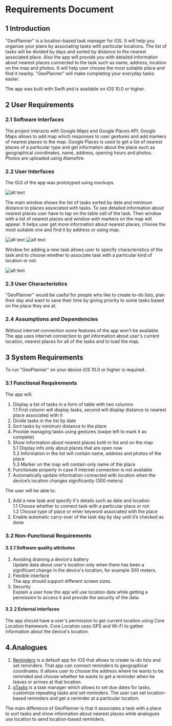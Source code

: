 # Requirements Document
## 1 Introduction  
"GeoPlanner" is a location-based task manager for iOS. It will help you organize your plans by associating tasks with particular locations. The list of tasks will be divided by days and sorted by distance to the nearest associated place. Also the app will provide you with detailed information about nearest places connected to the task such as name, address, location on the map and photos. It will help user choose the most suitable place and find it nearby. "GeoPlanner" will make completing your everyday tasks easier.

The app was built with Swift and is available on iOS 10.0 or higher.

## 2 User Requirements
### 2.1 Software Interfaces
The project interacts with Google Maps and Google Places API. Google Maps allows to add map which responses to user gestures and add markers of nearest places to the map. Google Places is used to get a list of nearest places of a particular type and get information about the place such as geographical coordinates, name, address, opening hours and photos. Photos are uploaded using Alamofire.

### 2.2 User Interfaces
The GUI of the app was prototyped using mockups. 

![alt text](https://github.com/polinadulko/GeoPlanner/blob/master/Mockups/TasksList.png)

The main window shows the list of tasks sorted by date and minimum distance to places associated with tasks. To see detailed information about nearest places user have to tap on the table cell of the task. Then window with a list of nearest places and window with markers on the map will appear. It helps user get more information about nearest places, choose the most suitable one and find it by address or using map. 

![alt text](https://github.com/polinadulko/GeoPlanner/blob/master/Mockups/PlacesList.png)
![alt text](https://github.com/polinadulko/GeoPlanner/blob/master/Mockups/PlacesOnTheMap.png)

Window for adding a new task allows user to specify characteristics of the task and to choose whether to associate task with a particular kind of location or not.

![alt text](https://github.com/polinadulko/GeoPlanner/blob/master/Mockups/AddingNewTask.png)

### 2.3 User Characteristics
"GeoPlanner" would be useful for people who like to create to-do lists, plan their day and want to save their time by giving priority to some tasks based on the place they are at.
### 2.4 Assumptions and Dependencies
Without internet connection some features of the app won't be available. The app uses internet connection to get information about user's current location, nearest places for all of the tasks and to load the map. 
## 3 System Requirements
To run "GeoPlanner" on your device iOS 10.0 or higher is required.
### 3.1 Functional Requirements
The app will:
1. Display a list of tasks in a form of table with two columns  
1.1 First column will display tasks, second will display distance to nearest place associated with it
2. Divide tasks in the list by date
3. Sort tasks by minimum distance to the place
4. Provide managing tasks using gestures (swipe left to mark it as complete)
5. Show information about nearest places both in list and on the map  
5.1 Display info only about places that are open now  
5.2 Information in the list will contain name, address and photos of the place  
5.3 Marker on the map will contain only name of the place  
6. Functionate properly in case if internet connection is not available
7. Automatically update information connected with location when the device’s location changes significantly (300 meters)

The user will be able to:
1. Add a new task and specify it's details such as date and location  
1.1 Choose whether to connect task with a particular place or not  
1.2 Choose type of place or enter keyword associated with the place  
2. Enable automatic carry-over of the task day by day until it’s checked as done

### 3.2 Non-Functional Requirements
#### 3.2.1 Software quality attributes
1. Avoiding draining a device's battery  
Update data about user's location only when there has been a significant change in the device's location, for example 300 meters.
2. Flexible interface   
The app should support different screen sizes.
3. Security  
Explain a user how the app will use location data while getting a permission to access it and provide the security of the data.
#### 3.2.2 External interfaces
The app should have a user's permission to get current location using Core Location framework. Core Location uses GPS and Wi-Fi to gather information about the device's location. 
## 4.Analogues
1. [Reminders](https://itunes.apple.com/by/app/reminders/id1108187841?mt=8) is a default app for iOS that allows to create to-do lists and set reminders. That app can connect reminders to geographical coordinates. It allows user to choose the address where he wants to be reminded and choose whether he wants to get a reminder when he leaves or arrives at that location.
2. [gTasks](https://itunes.apple.com/by/app/gtasks/id428249408?mt=8) is a task manager which allows to set due dates for tasks, customize repeating tasks and set reminders. The user can set location-based reminders and get a reminder at a particular location.   

The main difference of GeoPlanner is that it associates a task with a place to sort tasks and show information about nearest places while analogues use location to send location-based reminders.
